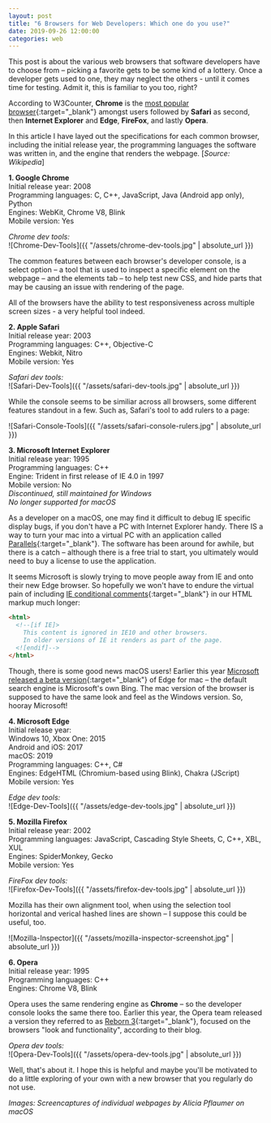```yaml
---
layout: post
title: "6 Browsers for Web Developers: Which one do you use?"
date: 2019-09-26 12:00:00
categories: web
---
```


This post is about the various web browsers that software developers have to choose from – picking a favorite gets to be some kind of a lottery. Once a developer gets used to one, they may neglect the others - until it comes time for testing. Admit it, this is familiar to you too, right?

According to W3Counter, **Chrome** is the [most popular browser](https://www.w3counter.com/globalstats.php){:target="_blank"} amongst users followed by **Safari** as second, then **Internet Explorer** and **Edge**, **FireFox**, and lastly **Opera**.

In this article I have layed out the specifications for each common browser, including the initial release year, the programming languages the software was written in, and the engine that renders the webpage. [*Source: Wikipedia*]

**1. Google Chrome**<br>
  Initial release year: 2008<br>
  Programming languages: C, C++, JavaScript, Java (Android app only), Python<br>
  Engines: WebKit, Chrome V8, Blink<br>
  Mobile version: Yes

*Chrome dev tools:*<br>
![Chrome-Dev-Tools]({{ "/assets/chrome-dev-tools.jpg" | absolute_url }})

The common features between each browser's developer console, is a select option – a tool that is used to inspect a specific element on the webpage – and the elements tab – to help test new CSS, and hide parts that may be causing an issue with rendering of the page.

All of the browsers have the ability to test responsiveness across multiple screen sizes - a very helpful tool indeed.

**2. Apple Safari**<br>
  Initial release year: 2003<br>
  Programming languages: C++, Objective-C<br>
  Engines: Webkit, Nitro<br>
  Mobile version: Yes

*Safari dev tools:*<br>
![Safari-Dev-Tools]({{ "/assets/safari-dev-tools.jpg" | absolute_url }})

While the console seems to be similiar across all browsers, some different features standout in a few. Such as, Safari's tool to add rulers to a page:

![Safari-Console-Tools]({{ "/assets/safari-console-rulers.jpg" | absolute_url }})

**3. Microsoft Internet Explorer**<br>
  Initial release year: 1995<br>
  Programming languages: C++<br>
  Engine: Trident in first release of IE 4.0 in 1997<br>
  Mobile version: No<br>
  *Discontinued, still maintained for Windows*<br>
  *No longer supported for macOS*<br>

As a developer on a macOS, one may find it difficult to debug IE specific display bugs, if you don't have a PC with Internet Explorer handy. There IS a way to turn your mac into a virtual PC with an application called [Parallels](https://www.parallels.com/landingpage/pd/general/){:target="_blank"}. The software has been around for awhile, but there is a catch – although there is a free trial to start, you ultimately would need to buy a license to use the application.

It seems Microsoft is slowly trying to move people away from IE and onto their new Edge browser. So hopefully we won't have to endure the virtual pain of including [IE conditional comments](https://docs.microsoft.com/en-us/previous-versions/windows/internet-explorer/ie-developer/compatibility/hh801214(v=vs.85)){:target="_blank"} in our HTML markup much longer:
```html
<html>
  <!--[if IE]>
    This content is ignored in IE10 and other browsers.
    In older versions of IE it renders as part of the page.
  <![endif]-->
</html>
```

Though, there is some good news macOS users! Earlier this year [Microsoft released a beta version](https://blogs.windows.com/msedgedev/2019/05/20/microsoft-edge-macos-canary-preview/){:target="_blank"} of Edge for mac – the default search engine is Microsoft's own Bing. The mac version of the browser is supposed to have the same look and feel as the Windows version. So, hooray Microsoft!

**4. Microsoft Edge**<br>
  Initial release year:<br>
    Windows 10, Xbox One: 2015<br>
    Android and iOS: 2017<br>
    macOS: 2019<br>
  Programming languages: C++, C#<br>
  Engines: EdgeHTML (Chromium-based using Blink), Chakra (JScript)<br>
  Mobile version: Yes

*Edge dev tools:*<br>
![Edge-Dev-Tools]({{ "/assets/edge-dev-tools.jpg" | absolute_url }})

**5. Mozilla Firefox**<br>
  Initial release year: 2002<br>
  Programming languages: JavaScript, Cascading Style Sheets, C, C++, XBL, XUL<br>
  Engines: SpiderMonkey, Gecko<br>
  Mobile version: Yes

*FireFox dev tools:*<br>
![Firefox-Dev-Tools]({{ "/assets/firefox-dev-tools.jpg" | absolute_url }})

Mozilla has their own alignment tool, when using the selection tool horizontal and verical hashed lines are shown – I suppose this could be useful, too.

![Mozilla-Inspector]({{ "/assets/mozilla-inspector-screenshot.jpg" | absolute_url }})

**6. Opera**<br>
  Initial release year: 1995<br>
  Programming languages: C++<br>
  Engines: Chrome V8, Blink<br>

Opera uses the same rendering engine as **Chrome** – so the developer console looks the same there too. Earlier this year, the Opera team released a version they referred to as [Reborn 3](https://blogs.opera.com/desktop/2019/02/opera-r-3-developer){:target="_blank"}, focused on the browsers "look and functionality", according to their blog.

*Opera dev tools:*<br>
![Opera-Dev-Tools]({{ "/assets/opera-dev-tools.jpg" | absolute_url }})

Well, that's about it. I hope this is helpful and maybe you'll be motivated to do a little exploring of your own with a new browser that you regularly do not use.

*Images: Screencaptures of individual webpages by Alicia Pflaumer on macOS*